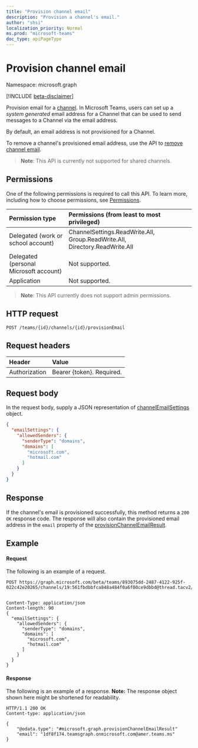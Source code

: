 ```yaml
---
title: "Provision channel email"
description: "Provision a channel's email."
author: "shsi"
localization_priority: Normal
ms.prod: "microsoft-teams"
doc_type: apiPageType
---
```


# Provision channel email

Namespace: microsoft.graph

[!INCLUDE [beta-disclaimer](../../includes/beta-disclaimer.md)]

Provision email for a [channel](../resources/channel.md).
In Microsoft Teams, users can set up a *system generated* email address for a Channel that can be used to send messages to a Channel via the email address.

By default, an email address is not provisioned for a Channel.

To remove a channel's provisioned email address, use the API to [remove channel email](channel-removeemail.md).

> **Note**: This API is currently not supported for shared channels.

## Permissions

One of the following permissions is required to call this API. To learn more, including how to choose permissions, see [Permissions](/graph/permissions-reference).

| Permission type                        | Permissions (from least to most privileged)                                 |
| :------------------------------------- | :-------------------------------------------------------------------------- |
| Delegated (work or school account)     | ChannelSettings.ReadWrite.All, Group.ReadWrite.All, Directory.ReadWrite.All |
| Delegated (personal Microsoft account) | Not supported.                                                              |
| Application                            | Not supported.                                                              |

> **Note**: This API currently does not support admin permissions.

## HTTP request
<!-- { "blockType": "ignored" } -->
```http
POST /teams/{id}/channels/{id}/provisionEmail
```
## Request headers
| Header        | Value                     |
| :------------ | :------------------------ |
| Authorization | Bearer {token}. Required. |

## Request body
In the request body, supply a JSON representation of [channelEmailSettings](../resources/channelemailsettings.md) object.
```JSON
{
  "emailSettings": {
    "allowedSenders": {
      "senderType": "domains",
      "domains": [
        "microsoft.com",
        "hotmail.com"
      ]
    }
  }
}
```

## Response

If the channel's email is provisioned successfully, this method returns a `200 OK` response code. The response will also contain the provisioned email address in the `email` property of the [provisionChannelEmailResult](../resources/provisionChannelEmailResult.md).

## Example
#### Request
The following is an example of a request.
<!-- {
  "blockType": "request",
  "name": "channel_provisionemail"
}
-->
```http
POST https://graph.microsoft.com/beta/teams/893075dd-2487-4122-925f-022c42e20265/channels/19:561fbdbbfca848a484f0a6f00ce9dbbd@thread.tacv2/provisionEmail


Content-Type: application/json
Content-length: 90
{
  "emailSettings": {
    "allowedSenders": {
      "senderType": "domains",
      "domains": [
        "microsoft.com",
        "hotmail.com"
      ]
    }
  }
}
```

#### Response
The following is an example of a response.
**Note:** The response object shown here might be shortened for readability.
<!-- {
  "blockType": "response",
  "truncated": true,
  "@odata.type": "microsoft.graph.provisionChannelEmailResult"
}
-->
```http
HTTP/1.1 200 OK
Content-type: application/json

{
    "@odata.type": "#microsoft.graph.provisionChannelEmailResult"
    "email": "1df8f174.teamsgraph.onmicrosoft.com@amer.teams.ms"
}
```
<!-- uuid: e848414b-4669-4484-ac36-1504c58a3fb8
2015-10-25 14:57:30 UTC -->
<!--
{
  "type": "#page.annotation",
  "description": "Provision channel email",
  "keywords": "",
  "section": "documentation",
  "tocPath": "",
  "suppressions": []
}
-->


